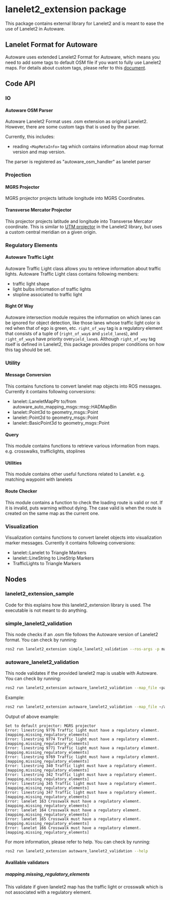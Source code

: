 # lanelet2_extension package

This package contains external library for Lanelet2 and is meant to ease the use of Lanelet2 in Autoware.

## Lanelet Format for Autoware

Autoware uses extended Lanelet2 Format for Autoware, which means you need to add some tags to default OSM file if you want to fully use Lanelet2 maps. For details about custom tags, please refer to this [document](./docs/lanelet2_format_extension.md).

## Code API

### IO

#### Autoware OSM Parser

Autoware Lanelet2 Format uses .osm extension as original Lanelet2.
However, there are some custom tags that is used by the parser.

Currently, this includes:

- reading `<MapMetaInfo>` tag which contains information about map format version and map version.

The parser is registered as "autoware_osm_handler" as lanelet parser

### Projection

#### MGRS Projector

MGRS projector projects latitude longitude into MGRS Coordinates.

#### Transverse Mercator Projector

This projector projects latitude and longitude into Transverse Mercator coordinate.
This is similar to [UTM projector](https://github.com/fzi-forschungszentrum-informatik/Lanelet2/blob/master/lanelet2_projection/src/UTM.cpp) in the Lanelet2 library, but uses a custom central meridian on a given origin.

### Regulatory Elements

#### Autoware Traffic Light

Autoware Traffic Light class allows you to retrieve information about traffic lights.
Autoware Traffic Light class contains following members:

- traffic light shape
- light bulbs information of traffic lights
- stopline associated to traffic light

#### Right Of Way

Autoware intersection module requires the information on which lanes can be ignored for object detection, like those lanes whose traffic light color is red when that of ego is green, etc. `right_of_way` tag is a regulatory element that consists of a tuple of (`right_of_way`s and `yield_lane`s), and `right_of_way`s have priority over`yield_lane`s. Although `right_of_way` tag itself is defined in Lanelet2, this package provides proper conditions on how this tag should be set.

### Utility

#### Message Conversion

This contains functions to convert lanelet map objects into ROS messages.
Currently it contains following conversions:

- lanelet::LaneletMapPtr to/from autoware_auto_mapping_msgs::msg::HADMapBin
- lanelet::Point3d to geometry_msgs::Point
- lanelet::Point2d to geometry_msgs::Point
- lanelet::BasicPoint3d to geometry_msgs::Point

#### Query

This module contains functions to retrieve various information from maps.
e.g. crosswalks, trafficlights, stoplines

#### Utilities

This module contains other useful functions related to Lanelet.
e.g. matching waypoint with lanelets

#### Route Checker

This module contains a function to check the loading route is valid or not.
If it is invalid, puts warning without dying.
The case valid is when the route is created on the same map as the current one.

### Visualization

Visualization contains functions to convert lanelet objects into visualization marker messages.
Currently it contains following conversions:

- lanelet::Lanelet to Triangle Markers
- lanelet::LineString to LineStrip Markers
- TrafficLights to Triangle Markers

## Nodes

### lanelet2_extension_sample

Code for this explains how this lanelet2_extension library is used.
The executable is not meant to do anything.

### simple_lanelet2_validation

This node checks if an .osm file follows the Autoware version of Lanelet2 format.
You can check by running:

```sh
ros2 run lanelet2_extension simple_lanelet2_validation --ros-args -p map_file:=<path/to/map.osm>
```

### autoware_lanelet2_validation

This node validates if the provided lanelet2 map is usable with Autoware.
You can check by running:

```sh
ros2 run lanelet2_extension autoware_lanelet2_validation --map_file <path/to/map.osm> --validator <validator name>
```

Example:

```sh
ros2 run lanelet2_extension autoware_lanelet2_validation --map_file ~/autoware_map/sample-map-planning/lanelet2_map.osm --validator mapping.missing_regulatory_elements
```

Output of above example:

```
Set to default projector: MGRS projector
Error: linestring 9776 Traffic light must have a regulatory element. [mapping.missing_regulatory_elements]
Error: linestring 9774 Traffic light must have a regulatory element. [mapping.missing_regulatory_elements]
Error: linestring 9771 Traffic light must have a regulatory element. [mapping.missing_regulatory_elements]
Error: linestring 9769 Traffic light must have a regulatory element. [mapping.missing_regulatory_elements]
Error: linestring 340 Traffic light must have a regulatory element. [mapping.missing_regulatory_elements]
Error: linestring 342 Traffic light must have a regulatory element. [mapping.missing_regulatory_elements]
Error: linestring 345 Traffic light must have a regulatory element. [mapping.missing_regulatory_elements]
Error: linestring 347 Traffic light must have a regulatory element. [mapping.missing_regulatory_elements]
Error: lanelet 163 Crosswalk must have a regulatory element. [mapping.missing_regulatory_elements]
Error: lanelet 164 Crosswalk must have a regulatory element. [mapping.missing_regulatory_elements]
Error: lanelet 165 Crosswalk must have a regulatory element. [mapping.missing_regulatory_elements]
Error: lanelet 166 Crosswalk must have a regulatory element. [mapping.missing_regulatory_elements]
```

For more information, please refer to help. You can check by running:

```sh
ros2 run lanelet2_extension autoware_lanelet2_validation --help
```

#### Avalilable validators

##### mapping.missing_regulatory_elements

This validate if given lanelet2 map has the traffic light or crosswalk which is not associated with a regulatory element.
